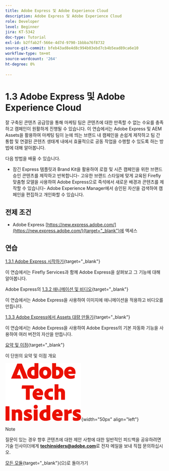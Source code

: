 ```yaml
---
title: Adobe Express 및 Adobe Experience Cloud
description: Adobe Express 및 Adobe Experience Cloud
role: Developer
level: Beginner
jira: KT-5342
doc-type: Tutorial
exl-id: b2ffab2f-566e-4d7d-9790-1bbba76f8732
source-git-commit: bfeb43ad8e4d8c994b03ebd7cb4b5ead89ca6e10
workflow-type: tm+mt
source-wordcount: '264'
ht-degree: 0%

---
```


# 1.3 Adobe Express 및 Adobe Experience Cloud

잘 구축된 콘텐츠 공급망을 통해 마케팅 팀은 콘텐츠에 대한 만족할 수 없는 수요를 충족하고 캠페인이 원활하게 진행될 수 있습니다. 이 연습에서는 Adobe Express 및 AEM Assets을 활용하여 마케팅 팀이 눈에 띄는 브랜드 내 캠페인을 손쉽게 제작하고 팀 간 통합 및 연결된 콘텐츠 생태계 내에서 효율적으로 공동 작업을 수행할 수 있도록 하는 방법에 대해 알아봅니다.

다음 방법을 배울 수 있습니다.

- 잠긴 Express 템플릿과 Brand Kit을 활용하여 로컬 및 시즌 캠페인을 위한 브랜드 승인 콘텐츠를 제작하고 반복합니다- 고유한 브랜드 스타일에 맞게 교육된 Firefly 맞춤형 모델을 사용하여 Adobe Express으로 즉석에서 새로운 배경과 콘텐츠를 제작할 수 있습니다- Adobe Experience Manager에서 승인된 자산을 검색하여 캠페인을 편집하고 개인화할 수 있습니다.

## 전제 조건

- Adobe Express [https://new.express.adobe.com/](https://new.express.adobe.com/){target="_blank"}에 액세스

## 연습

[1.3.1 Adobe Express 시작하기](./ex1.md){target="_blank"}

이 연습에서는 Firefly Services과 함께 Adobe Express을 살펴보고 그 기능에 대해 알아봅니다.

Adobe Express의 [1.3.2 애니메이션 및 비디오](./ex2.md){target="_blank"}

이 연습에서는 Adobe Express을 사용하여 이미지에 애니메이션을 적용하고 비디오를 만듭니다.

[1.3.3 Adobe Express에서 Assets 대량 만들기](./ex3.md){target="_blank"}

이 연습에서는 Adobe Express을 사용하여 Adobe Express의 기본 자동화 기능을 사용하여 여러 버전의 자산을 만듭니다.

[요약 및 이점](./summary.md){target="_blank"}

이 단원의 요약 및 이점 개요

![기술 내부자](./../../../assets/images/techinsiders.png){width="50px" align="left"}

>[!NOTE]
>
>질문이 있는 경우 향후 콘텐츠에 대한 제안 사항에 대한 일반적인 피드백을 공유하려면 기술 인사이더에게 **techinsiders@adobe.com**&#x200B;로 전자 메일을 보내 직접 문의하십시오.

[모든 모듈](../../../overview.md){target="_blank"}(으)로 돌아가기
